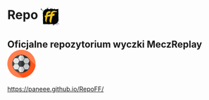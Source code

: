 <h1>Repo  <img src="https://raw.githubusercontent.com/paneee/RepoFF/master/repository.ff/icon.png" width="42" height="42" align="top"></h1>

<h2>Oficjalne repozytorium wyczki MeczReplay <img src="https://raw.githubusercontent.com/paneee/RepoFF/master/ff/plugin.video.meczreplay/icon.png" height="64" width="64" align="middle"></h2> 

https://paneee.github.io/RepoFF/
